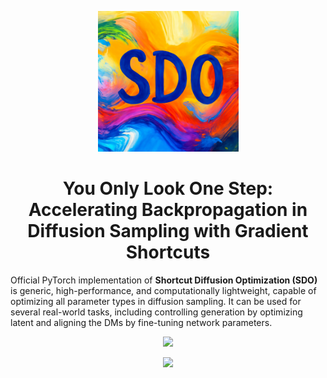 <p align="center">
  <img src="assets/SDO.png" height="225">
</p>
<h1 align="center">You Only Look One Step: Accelerating Backpropagation in Diffusion Sampling with Gradient Shortcuts </h1>


Official PyTorch implementation of **Shortcut Diffusion Optimization (SDO)** is generic, high-performance, and computationally lightweight, capable of optimizing all parameter types in diffusion sampling. It can be used for several real-world tasks, including controlling generation by optimizing latent and aligning the DMs by fine-tuning network parameters.

<p align="center">
  <img src="assets/intro2_00.png" height="525">
</p>

<p align="center">
  <img src="assets/method2_00.png" height="170">
</p>
